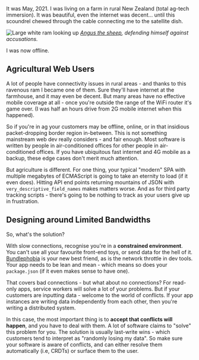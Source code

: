 It was May, 2021. I was living on a farm in rural New Zealand (total ag-tech immersion). It was beautiful, even the internet was decent... until this scoundrel chewed through the cable connecting me to the satellite dish.

![Large white ram looking up](/img/AngusCropped.jpg)
*[Angus the sheep](https://www.instagram.com/angus.the.sheep/), defending himself against accusations.*

I was now offline.

## Agricultural Web Users

A lot of people have connectivity issues in rural areas - and thanks to this ravenous ram I became one of them. Sure they'll have internet at the farmhouse, and it may even be decent. But many areas have no effective mobile coverage at all - once you're outside the range of the WiFi router it's game over. (I was half an hours drive from 2G mobile internet when this happened).

So if you're in ag your customers may be offline, online, or in that insidious packet-dropping border region in-between. This is not something mainstream web dev really considers - and fair enough. Most software is written by people in air-conditioned offices for other people in air-conditioned offices. If you have ubiquitous fast internet and 4G mobile as a backup, these edge cases don't merit much attention.

But agriculture is different. For one thing, your typical "modern" SPA with multiple megabytes of ECMAScript is going to take an eternity to load (if it even does). Hitting API end points returning mountains of JSON with `very_descriptive_field_names` makes matters worse. And as for third party tracking scripts - there's going to be nothing to track as your users give up in frustration.

## Designing around Limited Bandwidths

So, what's the solution?

With slow connections, recognise you're in a **constrained environment**. You can't use all your favourite front-end toys, or send data for the hell of it. [Bundlephobia](https://bundlephobia.com/) is your new best friend, as is the network throttle in dev tools. Your app needs to be lean and mean - which means so does your `package.json` (if it even makes sense to have one).

That covers bad connections - but what about no connections?  For read-only apps, service workers will solve a lot of your problems. But if your customers are inputting data - welcome to the world of conflicts. If your app instances are writing data independently from each other, then you're writing a distributed system.

In this case, the most important thing is to **accept that conflicts will happen**, and you have to deal with them. A lot of software claims to "solve" this problem for you. The solution is usually last-write wins - which customers tend to interpret as "randomly losing my data". So make sure your software is aware of conflicts, and can either resolve them automatically (i.e, CRDTs) or surface them to the user.
